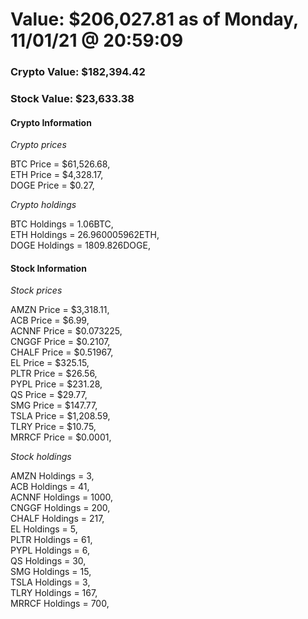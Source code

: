 # Value: $206,027.81 as of Monday, 11/01/21 @ 20:59:09 

### Crypto Value: $182,394.42

### Stock Value: $23,633.38

#### Crypto Information 
*Crypto prices* 

BTC Price = $61,526.68,  
ETH Price = $4,328.17,  
DOGE Price = $0.27,  


*Crypto holdings* 

BTC Holdings = 1.06BTC,  
ETH Holdings = 26.960005962ETH,  
DOGE Holdings = 1809.826DOGE,  


#### Stock Information 

*Stock prices* 

AMZN Price = $3,318.11,  
ACB Price = $6.99,  
ACNNF Price = $0.073225,  
CNGGF Price = $0.2107,  
CHALF Price = $0.51967,  
EL Price = $325.15,  
PLTR Price = $26.56,  
PYPL Price = $231.28,  
QS Price = $29.77,  
SMG Price = $147.77,  
TSLA Price = $1,208.59,  
TLRY Price = $10.75,  
MRRCF Price = $0.0001,  


*Stock holdings* 

AMZN Holdings = 3,  
ACB Holdings = 41,  
ACNNF Holdings = 1000,  
CNGGF Holdings = 200,  
CHALF Holdings = 217,  
EL Holdings = 5,  
PLTR Holdings = 61,  
PYPL Holdings = 6,  
QS Holdings = 30,  
SMG Holdings = 15,  
TSLA Holdings = 3,  
TLRY Holdings = 167,  
MRRCF Holdings = 700,  


